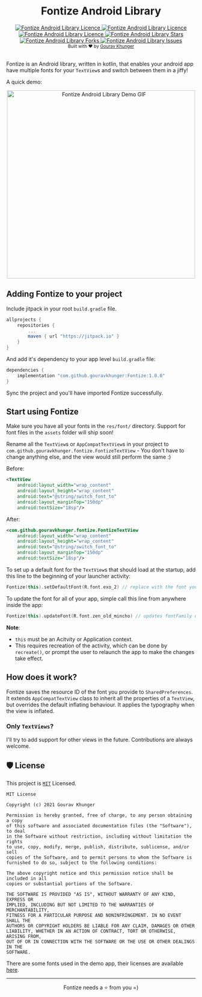 <div align="center">
<h1>Fontize Android Library</h1>

<a href="https://android-arsenal.com/api?level=16" target="blank">
    <img src="https://img.shields.io/badge/API-16%2B-brightgreen.svg?style=flat" alt="Fontize Android Library Licence" />
</a>
<a href="https://jitpack.io/#GouravKhunger/Fontize" target="blank">
    <img src="https://jitpack.io/v/GouravKhunger/Fontize.svg" alt="Fontize Android Library Licence" />
</a>
<a href="https://github.com/gouravkhunger/Fontize/blob/main/LICENSE" target="blank">
    <img src="https://img.shields.io/github/license/gouravkhunger/Fontize" alt="Fontize Android Library Licence" />
</a>
<a href="https://github.com/gouravkhunger/Fontize/stargazers" target="blank">
    <img src="https://img.shields.io/github/stars/gouravkhunger/Fontize" alt="Fontize Android Library Stars"/>
</a>
<a href="https://github.com/gouravkhunger/Fontize/fork" target="blank">
    <img src="https://img.shields.io/github/forks/gouravkhunger/Fontize" alt="Fontize Android Library Forks"/>
</a>
<a href="https://github.com/gouravkhunger/Fontize/issues" target="blank">
    <img src="https://img.shields.io/github/issues/gouravkhunger/Fontize" alt="Fontize Android Library Issues"/>
</a>
</div>

<div align="center">
    <sub>Built with ❤︎ by
        <a href="https://github.com/gouravkhunger">Gourav Khunger</a>
    </sub>
</div>

<br />

Fontize is an Android library, written in kotlin, that enables your android app have multiple fonts for your `TextView`s
and switch  between them in a jiffy!

A quick demo:

<div align="center">
    <img src="https://raw.githubusercontent.com/gouravkhunger/Fontize/main/media/demo.gif" alt="Fontize Android Library Demo GIF" height="500" />
</div>

## Adding Fontize to your project

Include jitpack in your root `build.gradle` file.

```gradle
allprojects {
    repositories {
        ...
        maven { url "https://jitpack.io" }
    }
}
```

And add it's dependency to your app level `build.gradle` file:

```gradle
dependencies {
    implementation "com.github.gouravkhunger:Fontize:1.0.0"
}
```

Sync the project and you'll have imported Fontize successfully.

## Start using Fontize

Make sure you have all your fonts in the `res/font/` directory. Support for font files in the `assets` folder will ship soon!

Rename all the `TextView`s or `AppCompatTextView`s in your project to `com.github.gouravkhunger.fontize.FontizeTextView` - You don't have to change anything else, and the view would still perform the same :)

Before:

```xml
<TextView
    android:layout_width="wrap_content"
    android:layout_height="wrap_content"
    android:text="@string/switch_font_to"
    android:layout_marginTop="150dp"
    android:textSize="18sp"/>
```

After:

```xml
<com.github.gouravkhunger.fontize.FontizeTextView
    android:layout_width="wrap_content"
    android:layout_height="wrap_content"
    android:text="@string/switch_font_to"
    android:layout_marginTop="150dp"
    android:textSize="18sp"/>
```

To set up a default font for the `TextView`s that should load at the startup, add this line to the beginning of your launcher activity:

```kotlin
Fontize(this).setDefaultFont(R.font.exo_2) // replace with the font you desire
```

To update the font for all of your app, simple call this line from anywhere inside the app:

```kotlin
Fontize(this).updateFont(R.font.zen_old_mincho) // updates fontFamily of all the TextViews throughout app
```

**Note**:

- `this` must be an Acitvity or Application context.
- This requires recreation of the activity, which can be done by `recreate()`, or prompt the user to relaunch the app to make the changes take effect.

## How does it work?

Fontize saves the resource ID of the font you provide to `SharedPreferences`. It extends `AppCompatTextView` class to inherit all the properties of a `TextView`, but overrides the default inflating behaviour. It applies the typography when the view is inflated.

### Only `TextViews`?
I'll try to add support for other views in the future. Contributions are always welcome.


## 🛡 License

This project is [`MIT`](https://github.com/gouravkhunger/Fontize/blob/main/LICENSE) Licensed.

```
MIT License

Copyright (c) 2021 Gourav Khunger

Permission is hereby granted, free of charge, to any person obtaining a copy
of this software and associated documentation files (the "Software"), to deal
in the Software without restriction, including without limitation the rights
to use, copy, modify, merge, publish, distribute, sublicense, and/or sell
copies of the Software, and to permit persons to whom the Software is
furnished to do so, subject to the following conditions:

The above copyright notice and this permission notice shall be included in all
copies or substantial portions of the Software.

THE SOFTWARE IS PROVIDED "AS IS", WITHOUT WARRANTY OF ANY KIND, EXPRESS OR
IMPLIED, INCLUDING BUT NOT LIMITED TO THE WARRANTIES OF MERCHANTABILITY,
FITNESS FOR A PARTICULAR PURPOSE AND NONINFRINGEMENT. IN NO EVENT SHALL THE
AUTHORS OR COPYRIGHT HOLDERS BE LIABLE FOR ANY CLAIM, DAMAGES OR OTHER
LIABILITY, WHETHER IN AN ACTION OF CONTRACT, TORT OR OTHERWISE, ARISING FROM,
OUT OF OR IN CONNECTION WITH THE SOFTWARE OR THE USE OR OTHER DEALINGS IN THE
SOFTWARE.
```

There are some fonts used in the demo app, their licenses are available [here](https://github.com/gouravkhunger/Fontize/tree/main/font-licenses).

---

<div align="center">
Fontize needs a ⭐ from you =)
</div>
